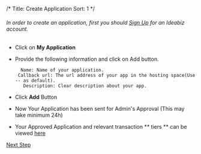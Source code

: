 /*
Title: Create Application
Sort: 1
*/



###### In order to create an application, first you should [Sign Up](https://www.ideabiz.lk/store/site/pages/sign-up.jag?) for an Ideabiz account.


* Click on **My Application**
 
* Provide the following information and click on Add button.

 		Name: Name of your application.
  	   Callback url: The url address of your app in the hosting space(Use -- as default). 
         Description: Clear description about your app. 
        
        
 
 * Click **Add** Button


 * Now Your Application has been sent for Admin's Approval (This may take minimum 24h)


 * Your Approved Application and relevant transaction ** tiers ** can be viewed [here](https://www.ideabiz.lk/store/site/pages/applications.jag)





[Next Step](http://docs.ideabiz.lk/Getting_Started/Generate_Token)